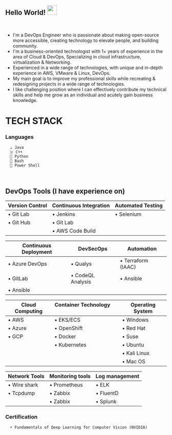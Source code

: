 ## Hello World! <img src="https://raw.githubusercontent.com/nakulbhati/nakulbhati/master/contain/Hi.gif" width="30px"> 
<br/>

- I'm a DevOps Engineer who is passionate about making open-source more accessible, creating technology to elevate people, and building community. 
- I'm a business-oriented technologist with 1+ years of experience in the area of Cloud & DevOps, Specializing in cloud infrastructure, virtualization & Networking.
- Experienced in a wide range of technologies, with unique and in-depth experience in AWS, VMware & Linux, DevOps.
- My main goal is to improve my professional skills while recreating & redesigning projects in a wide range of technologies.
- I like challenging position where I can effectively contribute my technical skills and help me grow as an individual and acutely gain business knowledge.

# TECH STACK
  ###  Languages

      ☕ Java
      🇨 C++
      🐍 Python
      🤖 Bash
      🦾 Power Shell
      
<br/>

 ## DevOps Tools (I have experience on)
             
| Version Control                | Continuous Integration               | Automated Testing                          |
|--------------------------------|--------------------------------------|--------------------------------------------|
| • Git Lab                      | • Jenkins                            | • Selenium                                 |
| • Git Hub                      | • Git Lab                            |                                            |
|                                | • AWS Code Build                     |                                            |
       
     
| Continuous Deployment          | DevSecOps                            | Automation                                 |
|--------------------------------|--------------------------------------|--------------------------------------------|
| • Azure DevOps                 | • Qualys                             | • Terraform (IAAC)                         |
| • GitLab                       | • CodeQL Analysis                    | • Ansible                                  |
| • Ansible                      |                                      |                                            |
      
      
| Cloud Computing                | Container Technology &emsp; &emsp;   | Operating System                           |
|--------------------------------|--------------------------------------|--------------------------------------------|
| • AWS                          | • EKS/ECS                            | • Windows                                  |
| • Azure                        | • OpenShift                          | • Red Hat                                  |
| • GCP                          | • Docker                             | • Suse                                     |
|                                | • Kubernetes                         | • Ubuntu                                   |
|                                |                                      | • Kali Linux                               |
|                                |                                      | • Mac OS                                   |
                                                                                                                      
                                                                                                                      
| Network Tools                  | Monitoring tools                     | Log management                             | 
|--------------------------------|--------------------------------------|--------------------------------------------|
| • Wire shark                   | • Prometheus                         | • ELK                                      |
| • Tcpdump                      | • Zabbix                             | • FluentD                                  |
|                                | • Zabbix                             | • Splunk                                   |
      
### Certification 
      • Fundamentals of Deep Learning for Computer Vision (NVIDIA) 
      
<br/>
